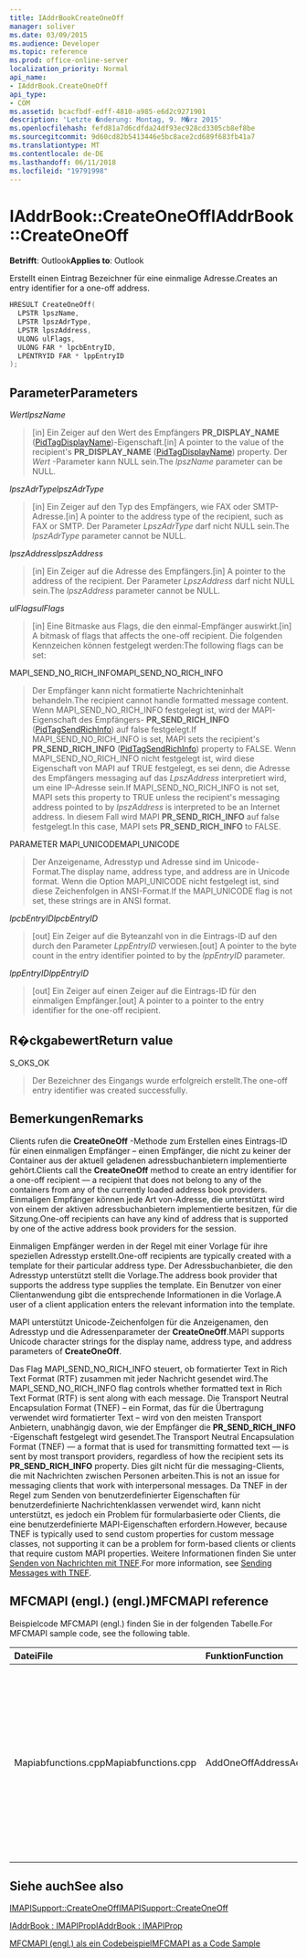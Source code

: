 ```yaml
---
title: IAddrBookCreateOneOff
manager: soliver
ms.date: 03/09/2015
ms.audience: Developer
ms.topic: reference
ms.prod: office-online-server
localization_priority: Normal
api_name:
- IAddrBook.CreateOneOff
api_type:
- COM
ms.assetid: bcacfbdf-edff-4810-a985-e6d2c9271901
description: 'Letzte �nderung: Montag, 9. M�rz 2015'
ms.openlocfilehash: fefd81a7d6cdfda24df93ec928cd3305cb8ef8be
ms.sourcegitcommit: 9d60cd82b5413446e5bc8ace2cd689f683fb41a7
ms.translationtype: MT
ms.contentlocale: de-DE
ms.lasthandoff: 06/11/2018
ms.locfileid: "19791998"
---
```

# <a name="iaddrbookcreateoneoff"></a><span data-ttu-id="4922e-103">IAddrBook::CreateOneOff</span><span class="sxs-lookup"><span data-stu-id="4922e-103">IAddrBook::CreateOneOff</span></span>

  
  
<span data-ttu-id="4922e-104">**Betrifft**: Outlook</span><span class="sxs-lookup"><span data-stu-id="4922e-104">**Applies to**: Outlook</span></span> 
  
<span data-ttu-id="4922e-105">Erstellt einen Eintrag Bezeichner für eine einmalige Adresse.</span><span class="sxs-lookup"><span data-stu-id="4922e-105">Creates an entry identifier for a one-off address.</span></span>
  
```cpp
HRESULT CreateOneOff(
  LPSTR lpszName,
  LPSTR lpszAdrType,
  LPSTR lpszAddress,
  ULONG ulFlags,
  ULONG FAR * lpcbEntryID,
  LPENTRYID FAR * lppEntryID
);
```

## <a name="parameters"></a><span data-ttu-id="4922e-106">Parameter</span><span class="sxs-lookup"><span data-stu-id="4922e-106">Parameters</span></span>

 <span data-ttu-id="4922e-107">_Wert_</span><span class="sxs-lookup"><span data-stu-id="4922e-107">_lpszName_</span></span>
  
> <span data-ttu-id="4922e-108">[in] Ein Zeiger auf den Wert des Empfängers **PR_DISPLAY_NAME** ([PidTagDisplayName](pidtagdisplayname-canonical-property.md))-Eigenschaft.</span><span class="sxs-lookup"><span data-stu-id="4922e-108">[in] A pointer to the value of the recipient's **PR_DISPLAY_NAME** ([PidTagDisplayName](pidtagdisplayname-canonical-property.md)) property.</span></span> <span data-ttu-id="4922e-109">Der _Wert_ -Parameter kann NULL sein.</span><span class="sxs-lookup"><span data-stu-id="4922e-109">The  _lpszName_ parameter can be NULL.</span></span> 
    
 <span data-ttu-id="4922e-110">_lpszAdrType_</span><span class="sxs-lookup"><span data-stu-id="4922e-110">_lpszAdrType_</span></span>
  
> <span data-ttu-id="4922e-111">[in] Ein Zeiger auf den Typ des Empfängers, wie FAX oder SMTP-Adresse.</span><span class="sxs-lookup"><span data-stu-id="4922e-111">[in] A pointer to the address type of the recipient, such as FAX or SMTP.</span></span> <span data-ttu-id="4922e-112">Der Parameter _LpszAdrType_ darf nicht NULL sein.</span><span class="sxs-lookup"><span data-stu-id="4922e-112">The  _lpszAdrType_ parameter cannot be NULL.</span></span> 
    
 <span data-ttu-id="4922e-113">_lpszAddress_</span><span class="sxs-lookup"><span data-stu-id="4922e-113">_lpszAddress_</span></span>
  
> <span data-ttu-id="4922e-114">[in] Ein Zeiger auf die Adresse des Empfängers.</span><span class="sxs-lookup"><span data-stu-id="4922e-114">[in] A pointer to the address of the recipient.</span></span> <span data-ttu-id="4922e-115">Der Parameter _LpszAddress_ darf nicht NULL sein.</span><span class="sxs-lookup"><span data-stu-id="4922e-115">The  _lpszAddress_ parameter cannot be NULL.</span></span> 
    
 <span data-ttu-id="4922e-116">_ulFlags_</span><span class="sxs-lookup"><span data-stu-id="4922e-116">_ulFlags_</span></span>
  
> <span data-ttu-id="4922e-117">[in] Eine Bitmaske aus Flags, die den einmal-Empfänger auswirkt.</span><span class="sxs-lookup"><span data-stu-id="4922e-117">[in] A bitmask of flags that affects the one-off recipient.</span></span> <span data-ttu-id="4922e-118">Die folgenden Kennzeichen können festgelegt werden:</span><span class="sxs-lookup"><span data-stu-id="4922e-118">The following flags can be set:</span></span>
    
<span data-ttu-id="4922e-119">MAPI_SEND_NO_RICH_INFO</span><span class="sxs-lookup"><span data-stu-id="4922e-119">MAPI_SEND_NO_RICH_INFO</span></span> 
  
> <span data-ttu-id="4922e-120">Der Empfänger kann nicht formatierte Nachrichteninhalt behandeln.</span><span class="sxs-lookup"><span data-stu-id="4922e-120">The recipient cannot handle formatted message content.</span></span> <span data-ttu-id="4922e-121">Wenn MAPI_SEND_NO_RICH_INFO festgelegt ist, wird der MAPI-Eigenschaft des Empfängers- **PR_SEND_RICH_INFO** ([PidTagSendRichInfo](pidtagsendrichinfo-canonical-property.md)) auf false festgelegt.</span><span class="sxs-lookup"><span data-stu-id="4922e-121">If MAPI_SEND_NO_RICH_INFO is set, MAPI sets the recipient's **PR_SEND_RICH_INFO** ([PidTagSendRichInfo](pidtagsendrichinfo-canonical-property.md)) property to FALSE.</span></span> <span data-ttu-id="4922e-122">Wenn MAPI_SEND_NO_RICH_INFO nicht festgelegt ist, wird diese Eigenschaft von MAPI auf TRUE festgelegt, es sei denn, die Adresse des Empfängers messaging auf das _LpszAddress_ interpretiert wird, um eine IP-Adresse sein.</span><span class="sxs-lookup"><span data-stu-id="4922e-122">If MAPI_SEND_NO_RICH_INFO is not set, MAPI sets this property to TRUE unless the recipient's messaging address pointed to by  _lpszAddress_ is interpreted to be an Internet address.</span></span> <span data-ttu-id="4922e-123">In diesem Fall wird MAPI **PR_SEND_RICH_INFO** auf false festgelegt.</span><span class="sxs-lookup"><span data-stu-id="4922e-123">In this case, MAPI sets **PR_SEND_RICH_INFO** to FALSE.</span></span> 
    
<span data-ttu-id="4922e-124">PARAMETER MAPI_UNICODE</span><span class="sxs-lookup"><span data-stu-id="4922e-124">MAPI_UNICODE</span></span> 
  
> <span data-ttu-id="4922e-125">Der Anzeigename, Adresstyp und Adresse sind im Unicode-Format.</span><span class="sxs-lookup"><span data-stu-id="4922e-125">The display name, address type, and address are in Unicode format.</span></span> <span data-ttu-id="4922e-126">Wenn die Option MAPI_UNICODE nicht festgelegt ist, sind diese Zeichenfolgen in ANSI-Format.</span><span class="sxs-lookup"><span data-stu-id="4922e-126">If the MAPI_UNICODE flag is not set, these strings are in ANSI format.</span></span>
    
 <span data-ttu-id="4922e-127">_lpcbEntryID_</span><span class="sxs-lookup"><span data-stu-id="4922e-127">_lpcbEntryID_</span></span>
  
> <span data-ttu-id="4922e-128">[out] Ein Zeiger auf die Byteanzahl von in die Eintrags-ID auf den durch den Parameter _LppEntryID_ verwiesen.</span><span class="sxs-lookup"><span data-stu-id="4922e-128">[out] A pointer to the byte count in the entry identifier pointed to by the  _lppEntryID_ parameter.</span></span> 
    
 <span data-ttu-id="4922e-129">_lppEntryID_</span><span class="sxs-lookup"><span data-stu-id="4922e-129">_lppEntryID_</span></span>
  
> <span data-ttu-id="4922e-130">[out] Ein Zeiger auf einen Zeiger auf die Eintrags-ID für den einmaligen Empfänger.</span><span class="sxs-lookup"><span data-stu-id="4922e-130">[out] A pointer to a pointer to the entry identifier for the one-off recipient.</span></span>
    
## <a name="return-value"></a><span data-ttu-id="4922e-131">R�ckgabewert</span><span class="sxs-lookup"><span data-stu-id="4922e-131">Return value</span></span>

<span data-ttu-id="4922e-132">S_OK</span><span class="sxs-lookup"><span data-stu-id="4922e-132">S_OK</span></span> 
  
> <span data-ttu-id="4922e-133">Der Bezeichner des Eingangs wurde erfolgreich erstellt.</span><span class="sxs-lookup"><span data-stu-id="4922e-133">The one-off entry identifier was created successfully.</span></span>
    
## <a name="remarks"></a><span data-ttu-id="4922e-134">Bemerkungen</span><span class="sxs-lookup"><span data-stu-id="4922e-134">Remarks</span></span>

<span data-ttu-id="4922e-135">Clients rufen die **CreateOneOff** -Methode zum Erstellen eines Eintrags-ID für einen einmaligen Empfänger – einen Empfänger, die nicht zu keiner der Container aus der aktuell geladenen adressbuchanbietern implementierte gehört.</span><span class="sxs-lookup"><span data-stu-id="4922e-135">Clients call the **CreateOneOff** method to create an entry identifier for a one-off recipient — a recipient that does not belong to any of the containers from any of the currently loaded address book providers.</span></span> <span data-ttu-id="4922e-136">Einmaligen Empfänger können jede Art von-Adresse, die unterstützt wird von einem der aktiven adressbuchanbietern implementierte besitzen, für die Sitzung.</span><span class="sxs-lookup"><span data-stu-id="4922e-136">One-off recipients can have any kind of address that is supported by one of the active address book providers for the session.</span></span> 
  
<span data-ttu-id="4922e-137">Einmaligen Empfänger werden in der Regel mit einer Vorlage für ihre speziellen Adresstyp erstellt.</span><span class="sxs-lookup"><span data-stu-id="4922e-137">One-off recipients are typically created with a template for their particular address type.</span></span> <span data-ttu-id="4922e-138">Der Adressbuchanbieter, die den Adresstyp unterstützt stellt die Vorlage.</span><span class="sxs-lookup"><span data-stu-id="4922e-138">The address book provider that supports the address type supplies the template.</span></span> <span data-ttu-id="4922e-139">Ein Benutzer von einer Clientanwendung gibt die entsprechende Informationen in die Vorlage.</span><span class="sxs-lookup"><span data-stu-id="4922e-139">A user of a client application enters the relevant information into the template.</span></span>
  
<span data-ttu-id="4922e-140">MAPI unterstützt Unicode-Zeichenfolgen für die Anzeigenamen, den Adresstyp und die Adressenparameter der **CreateOneOff**.</span><span class="sxs-lookup"><span data-stu-id="4922e-140">MAPI supports Unicode character strings for the display name, address type, and address parameters of **CreateOneOff**.</span></span>
  
<span data-ttu-id="4922e-141">Das Flag MAPI_SEND_NO_RICH_INFO steuert, ob formatierter Text in Rich Text Format (RTF) zusammen mit jeder Nachricht gesendet wird.</span><span class="sxs-lookup"><span data-stu-id="4922e-141">The MAPI_SEND_NO_RICH_INFO flag controls whether formatted text in Rich Text Format (RTF) is sent along with each message.</span></span> <span data-ttu-id="4922e-142">Die Transport Neutral Encapsulation Format (TNEF) – ein Format, das für die Übertragung verwendet wird formatierter Text – wird von den meisten Transport Anbietern, unabhängig davon, wie der Empfänger die **PR_SEND_RICH_INFO** -Eigenschaft festgelegt wird gesendet.</span><span class="sxs-lookup"><span data-stu-id="4922e-142">The Transport Neutral Encapsulation Format (TNEF) — a format that is used for transmitting formatted text — is sent by most transport providers, regardless of how the recipient sets its **PR_SEND_RICH_INFO** property.</span></span> <span data-ttu-id="4922e-143">Dies gilt nicht für die messaging-Clients, die mit Nachrichten zwischen Personen arbeiten.</span><span class="sxs-lookup"><span data-stu-id="4922e-143">This is not an issue for messaging clients that work with interpersonal messages.</span></span> <span data-ttu-id="4922e-144">Da TNEF in der Regel zum Senden von benutzerdefinierter Eigenschaften für benutzerdefinierte Nachrichtenklassen verwendet wird, kann nicht unterstützt, es jedoch ein Problem für formularbasierte oder Clients, die eine benutzerdefinierte MAPI-Eigenschaften erfordern.</span><span class="sxs-lookup"><span data-stu-id="4922e-144">However, because TNEF is typically used to send custom properties for custom message classes, not supporting it can be a problem for form-based clients or clients that require custom MAPI properties.</span></span> <span data-ttu-id="4922e-145">Weitere Informationen finden Sie unter [Senden von Nachrichten mit TNEF](sending-messages-with-tnef.md).</span><span class="sxs-lookup"><span data-stu-id="4922e-145">For more information, see [Sending Messages with TNEF](sending-messages-with-tnef.md).</span></span>
  
## <a name="mfcmapi-reference"></a><span data-ttu-id="4922e-146">MFCMAPI (engl.) (engl.)</span><span class="sxs-lookup"><span data-stu-id="4922e-146">MFCMAPI reference</span></span>

<span data-ttu-id="4922e-147">Beispielcode MFCMAPI (engl.) finden Sie in der folgenden Tabelle.</span><span class="sxs-lookup"><span data-stu-id="4922e-147">For MFCMAPI sample code, see the following table.</span></span>
  
|<span data-ttu-id="4922e-148">**Datei**</span><span class="sxs-lookup"><span data-stu-id="4922e-148">**File**</span></span>|<span data-ttu-id="4922e-149">**Funktion**</span><span class="sxs-lookup"><span data-stu-id="4922e-149">**Function**</span></span>|<span data-ttu-id="4922e-150">**Comment**</span><span class="sxs-lookup"><span data-stu-id="4922e-150">**Comment**</span></span>|
|:-----|:-----|:-----|
|<span data-ttu-id="4922e-151">Mapiabfunctions.cpp</span><span class="sxs-lookup"><span data-stu-id="4922e-151">Mapiabfunctions.cpp</span></span>  <br/> |<span data-ttu-id="4922e-152">AddOneOffAddress</span><span class="sxs-lookup"><span data-stu-id="4922e-152">AddOneOffAddress</span></span>  <br/> |<span data-ttu-id="4922e-153">MFCMAPI (engl.) verwendet die **CreateOneOff** -Methode, um eine Eintrags-ID für eine Adresse erstellen, die in jeder Adressbuch nicht gefunden werden kann.</span><span class="sxs-lookup"><span data-stu-id="4922e-153">MFCMAPI uses the **CreateOneOff** method to create an entry ID for an address that is not found in any address book.</span></span>  <br/> |
   
## <a name="see-also"></a><span data-ttu-id="4922e-154">Siehe auch</span><span class="sxs-lookup"><span data-stu-id="4922e-154">See also</span></span>



[<span data-ttu-id="4922e-155">IMAPISupport::CreateOneOff</span><span class="sxs-lookup"><span data-stu-id="4922e-155">IMAPISupport::CreateOneOff</span></span>](imapisupport-createoneoff.md)
  
[<span data-ttu-id="4922e-156">IAddrBook : IMAPIProp</span><span class="sxs-lookup"><span data-stu-id="4922e-156">IAddrBook : IMAPIProp</span></span>](iaddrbookimapiprop.md)


[<span data-ttu-id="4922e-157">MFCMAPI (engl.) als ein Codebeispiel</span><span class="sxs-lookup"><span data-stu-id="4922e-157">MFCMAPI as a Code Sample</span></span>](mfcmapi-as-a-code-sample.md)

